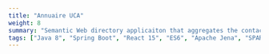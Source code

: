 ```yaml
---
title: "Annuaire UCA"
weight: 8
summary: "Semantic Web directory applicaiton that aggregates the contacts and organizations of the members of the Université Côte d’Azur group."
tags: ["Java 8", "Spring Boot", "React 15", "ES6", "Apache Jena", "SPARQL"]
---
```

